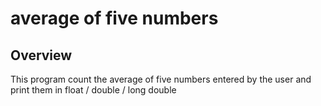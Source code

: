 # average of five numbers

## Overview
This program count the average of five numbers entered by the user and print them in float / double / long double
